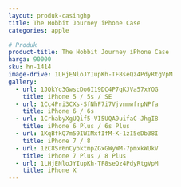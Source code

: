 ```yaml
---
layout: produk-casinghp
title: The Hobbit Journey iPhone Case
categories: apple

# Produk
product-title: The Hobbit Journey iPhone Case
harga: 90000
sku: hn-1414
image-drive: 1LHjENloJYIupKh-TF8seQz4PdyRtgVpM
gallery:
  - url: 1JQkYc3GwscDo6I19DC4P7qKJVa57xYOG
    title: iPhone 5 / 5s / SE
  - url: 1Cc4Pri3CXs-SfNhF7i7VjvnmwfrpNPfa
    title: iPhone 6 / 6s
  - url: 1CrhabyXgUQif5-VI5UQA9uifaC-JhgI8
    title: iPhone 6 Plus / 6s Plus
  - url: 1KqBfkQ7m59IWIMxfIfM-K-1zI5eDb38I
    title: iPhone 7 / 8
  - url: 1zC8Sr6nCybktmpZGxGWyWM-7pmxkWUkV
    title: iPhone 7 Plus / 8 Plus
  - url: 1LHjENloJYIupKh-TF8seQz4PdyRtgVpM
    title: iPhone X
---
```

